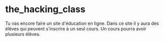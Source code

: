 # the_hacking_class

Tu vas encore faire un site d'éducation en ligne. Dans ce site il y aura des élèves qui peuvent s'inscrire à un seul cours. Un cours pourra avoir plusieurs élèves.
